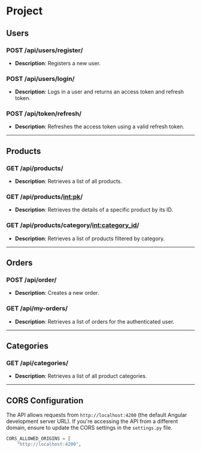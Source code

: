 
# Project

## **Users**

### **POST /api/users/register/**

- **Description**: Registers a new user.

### **POST /api/users/login/**

- **Description**: Logs in a user and returns an access token and refresh token.


### **POST /api/token/refresh/**

- **Description**: Refreshes the access token using a valid refresh token.


---

## **Products**

### **GET /api/products/**

- **Description**: Retrieves a list of all products.


### **GET /api/products/<int:pk>/**

- **Description**: Retrieves the details of a specific product by its ID.


### **GET /api/products/category/<int:category_id>/**

- **Description**: Retrieves a list of products filtered by category.


---

## **Orders**

### **POST /api/order/**

- **Description**: Creates a new order.

### **GET /api/my-orders/**

- **Description**: Retrieves a list of orders for the authenticated user.

---

## **Categories**

### **GET /api/categories/**

- **Description**: Retrieves a list of all product categories.


---


## **CORS Configuration**

The API allows requests from `http://localhost:4200` (the default Angular development server URL). If you're accessing the API from a different domain, ensure to update the CORS settings in the `settings.py` file.

```python
CORS_ALLOWED_ORIGINS = [
    "http://localhost:4200",  
